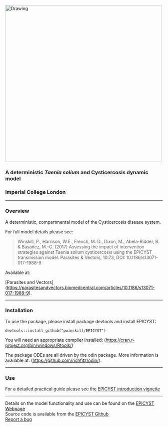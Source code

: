 <img src="https://github.com/pwinskill/EPICYST/blob/master/EPICYST_logo.png?raw=true" alt="Drawing" style="width: 500px;"/>

### A deterministic *Taenia solium* and Cysticercosis dynamic model
### Imperial College London
  
-----
  
### Overview
A deterministic, compartmental model of the Cysticercosis disease system.

For full model details please see:

> Winskill, P., Harrison, W.E., French, M. D., Dixon, M., Abela-Ridder, B. & Basáñez, M.-G. (2017) Assessing the impact of intervention strategies against Taenia solium cysticercosis using the EPICYST transmission model. Parasites & Vectors, 10:73, DOI: 10.1186/s13071-017-1988-9

Available at:

[Parasites and Vectors] (https://parasitesandvectors.biomedcentral.com/articles/10.1186/s13071-017-1988-9).
    
-----
  
### Installation
To use the package, please install package devtools and install EPICYST:

`devtools::install_github("pwinskill/EPICYST")`

You will need an appropriate compiler installed:
(https://cran.r-project.org/bin/windows/Rtools/)

The package ODEs are all driven by the odin package. More information is available at:
(https://github.com/richfitz/odin/).
    
-----

### Use

For a detailed practical guide please see the [EPICYST introduction vignette](https://pwinskill.github.io/EPICYST/articles)
  
----
  
Details on the model functionality and use can be found on the [EPICYST Webpage](https://pwinskill.github.io/EPICYST/)  
Source code is available from the [EPICYST Github](https://github.com/pwinskill/EPICYST/)  
[Report a bug](https://github.com/pwinskill/EPICYST/issues)

